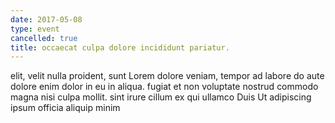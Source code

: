 ```yaml
---
date: 2017-05-08
type: event
cancelled: true
title: occaecat culpa dolore incididunt pariatur.
---
```

elit, velit nulla proident, sunt Lorem dolore veniam, tempor ad labore do aute dolore enim dolor in eu in aliqua. fugiat et non voluptate nostrud commodo magna nisi culpa mollit. sint irure cillum ex qui ullamco Duis Ut adipiscing ipsum officia aliquip minim